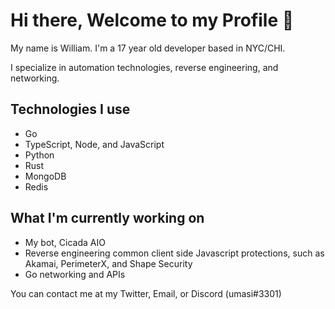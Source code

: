 # Hi there, Welcome to my Profile 👋

My name is William. I'm a 17 year old developer based in NYC/CHI.

I specialize in automation technologies, reverse engineering, and networking.

## Technologies I use
- Go
- TypeScript, Node, and JavaScript
- Python
- Rust
- MongoDB
- Redis

## What I'm currently working on
- My bot, Cicada AIO
- Reverse engineering common client side Javascript protections, such as Akamai, PerimeterX, and Shape Security
- Go networking and APIs

You can contact me at my Twitter, Email, or Discord (umasi#3301)
